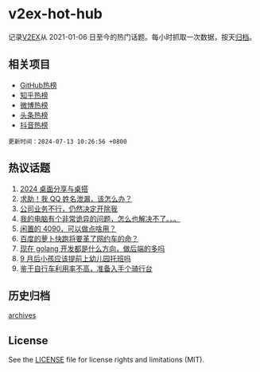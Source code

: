 # v2ex-hot-hub

 记录[V2EX](https://www.v2ex.com/)从 2021-01-06 日至今的热门话题。每小时抓取一次数据，按天[归档](archives)。
 
 ## 相关项目

- [GitHub热榜](https://github.com/snaildev/github-hot-hub)
- [知乎热榜](https://github.com/snaildev/zhihu-hot-hub)
- [微博热榜](https://github.com/snaildev/weibo-hot-hub)
- [头条热榜](https://github.com/snaildev/toutiao-hot-hub)
- [抖音热榜](https://github.com/snaildev/douyin-hot-hub)


 `更新时间：2024-07-13 10:26:56 +0800`

## 热议话题

1. [2024 桌面分享与桌搭](https://www.v2ex.com/t/1056774)
1. [求助！我 QQ 姓名泄漏，该怎么办？](https://www.v2ex.com/t/1056904)
1. [公司业务不行，仍然决定开除我](https://www.v2ex.com/t/1056777)
1. [我的电脑有个非常诡异的问题，怎么也解决不了。。。](https://www.v2ex.com/t/1056836)
1. [闲置的 4090，可以做点啥用？](https://www.v2ex.com/t/1056778)
1. [百度的萝卜快跑将要革了网约车的命？](https://www.v2ex.com/t/1056843)
1. [现在 golang 开发都是什么方向，做后端的多吗](https://www.v2ex.com/t/1056858)
1. [9 月后小孩应该提前上幼儿园托班吗](https://www.v2ex.com/t/1056766)
1. [鉴于自行车利用率不高，准备入手个骑行台](https://www.v2ex.com/t/1056769)

## 历史归档

[archives](archives)

## License

See the [LICENSE](LICENSE) file for license rights and limitations (MIT).
